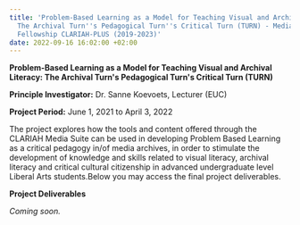 ```yaml
---
title: 'Problem-Based Learning as a Model for Teaching Visual and Archival Literacy:
  The Archival Turn''s Pedagogical Turn''s Critical Turn (TURN) - Media Suite Teaching
  Fellowship CLARIAH-PLUS (2019-2023)'
date: 2022-09-16 16:02:00 +02:00
---
```


**Problem-Based Learning as a Model for Teaching Visual and Archival Literacy: The Archival Turn's Pedagogical Turn's Critical Turn (TURN)**

**Principle Investigator:** Dr. Sanne Koevoets, Lecturer (EUC)

**Project Period:** June 1, 2021 to April 3, 2022

The project explores how the tools and content offered through the
 CLARIAH Media Suite can be used in developing Problem Based Learning as
 a critical pedagogy in/of media archives, in order to stimulate the
 development of knowledge and skills related to visual literacy, archival
 literacy and critical cultural citizenship in advanced undergraduate level
 Liberal Arts students.Below you may access the final project deliverables.

**Project Deliverables**

*Coming soon.*